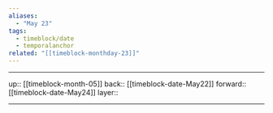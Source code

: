 ```yaml
---
aliases:
  - "May 23"
tags:
  - timeblock/date
  - temporalanchor
related: "[[timeblock-monthday-23]]"
---
```




***

up:: [[timeblock-month-05]]
back:: [[timeblock-date-May22]]
forward:: [[timeblock-date-May24]]
layer:: 

***

